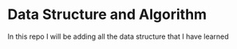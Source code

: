 <h1>Data Structure and Algorithm</h1>
In this repo I will be adding all the data structure that I have learned